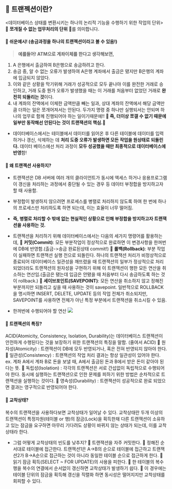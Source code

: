 ## 🦧 트랜젝션이란?
<데이터베이스 상태를 변환시키는 하나의 논리적 기능을 수행하기 위한 작업의 단위>
🐤 **쪼개질 수 없는 업무처리의 단위** 🐤를 의미합니다.

#### 🦧 쉬운예시! (송금과정을 하나의 트랜젝션이라고 볼 수 있음!)
> **예를들어! ATM으로 계좌이체를 한다고 생각해보면,**
1. A 은행에서 출금하여 B은행으로 송금하려고 한다.
2. 송금 중, 알 수 없는 오류가 발생하여 A은행 계좌에서 출금은 됐지만 B은행의 계좌에 입금되지 않았다.
3. 이와 같은 상황을 막기위해 거래가 성공적으로 모두 끝나야 이를 완전한 거래로 승인하고, 거래 도중 뭔가 오류가 발생했을 때는 이 거래를 처음부터 없었던 거래로 **완전히 되돌리는 것**이다. 
4. 내 계좌의 잔액에서 이체한 금액만큼 빼는 일과, 상대 계좌의 잔액에서 해당 금액만큼 더하는 일은 쪼개어져서는 안된다. 두가지 명령 중 하나만 실행되서는 안되며 하나의 업무로 함께 진행되어야 하는 일이기때문에!!
**🐤 즉, 더이상 쪼갤 수 없기 때문에 일부만 동작해선 안된다는 것이 트랜잭션의 핵심.🐤**

* 데이터베이스에서는 테이블에서 데이터를 읽어온 후 다른 테이블에 데이터를 입력하거나 갱신, 삭제하는 데 **처리 도중 오류가 발생하면 모든 작업을 원상태로 되돌린다.** 데이터 베이스에선 처리 과정이 **모두 성공했을 때만 최종적으로 데이터베이스에 반영**함!

#### 🦧 왜 트랜젝션 사용하지?
* 트랜잭션은 DB 서버에 여러 개의 클라이언트가 동시에 액세스 하거나 응용프로그램이 갱신을 처리하는 과정에서 중단될 수 있는 경우 등 데이터 부정합을 방지하고자 할 때 사용함.
* 부정합이 발생하지 않으려면 프로세스를 병렬로 처리하지 않도록 하여 한 번에 하나의 프로세스만 처리하도록 하면 되는데, 이는 효율이 너무 떨어짐.
* **즉, 병렬로 처리할 수 밖에 없는 현실적인 상황으로 인해 부정합을 방지하고자 트랜잭션을 사용하는 것.**

* 트랜젝션을 처리하기 위해 데이터베이스에서는 다음의 세가지 명령어를 활용하는데,
🐤 **커밋(Commit)**: 모든 부분작업이 정상적으로 완료하면 이 변경사항을 한꺼번에 DB에 반영함.(출금->송금 완료된상태 commit!)
🐤 **롤백(Rollback)**: 부분 작업이 실패하면 트랜잭션 실행 전으로 되돌린다. 하나의 트랜잭션 처리가 비정상적으로 종료되어 데이터베이스 일관성을 깨뜨렸을 때 트랜잭션의 일부가 정상적으로 처리되었더라도 트랜잭션의 원자성을 구현하기 위해 이 트랜잭션이 행한 모든 연산을 취소하는 연산임.(출금은 됐는데 입금은 안됐을 때 처음부터 다시 송금하도록 하는 것이 rollback.)
🐤 **세이브포인트(SAVEPOINT)**: 모든 연산을 취소하지 않고 정해진 부분까지만 되돌리고 싶을 때 사용하는 것이 savepoint. 일반적으로 ROLLBACK을 명시하면 INSERT, DELETE, UPDATE 등의 작업 전체가 취소되지만, SAVEPOINT를 사용하면 전체가 아닌 특정 부분에서 트랜잭션을 취소시킬 수 있음.

* 한꺼번에 수행되어야 할 연산
![](https://images.velog.io/images/majaeh43/post/2bf8589a-40bb-4245-b689-e40e201e33c2/image.png)

#### 🦍 트랜젝션의 특징?
ACID(Atomicity, Consistency, Isolation, Durability)는 데이터베이스 트랜젝션이 안전하게 수행된다는 것을 보장하기 위한 트랜잭션의 특징을 말함. (줄여서 ACID)
🐤 원자성(Atomicity) : 트랜잭션이 DB에 모두 반영되거나, 혹은 전혀 반영되지 않아야 한다.
🐤 일관성(Consistency) : 트랜잭션의 작업 처리 결과는 항상 일관성이 있어야 한다.
ex. 계좌 A에서 계좌 B로 돈을 보낼 때, A에서 출금된 돈과 B에서 받은 돈이 같아야 된다는 뜻.
🐤 독립성(Isolation) : 각각의 트랜젝션은 서로 간섭없이 독립적으로 수행되어야 한다. 동시에 실행하는 트랜잭션으로 인한 문제를 피하기 위한 방법은 순차적으로 트랜잭션을 실행하는 것이다.
🐤 영속성(Durability) : 트랜잭션이 성공적으로 완료 되었으면 결과는 영구적으로 반영되어야 한다.

#### 🦍 교착상태?
복수의 트랜잭션을 사용하다보면 교착상태가 일어날 수 있다. 교착상태란 두개 이상의 트랜잭션이 특정자원(테이블 or 행)의 잠금(Lock)을 획득한채 다른 트랜잭션이 소유하고 있는 잠금을 요구하면 아무리 기다려도 상황이 바뀌지 않는 상태가 되는데, 이를 교착상태라 한다.
* 그럼 어떻게 교착상태의 빈도를 낮추지?
🐤 트랜잭션을 자주 커밋한다.
🐤 정해진 순서대로 테이블에 접근한다. 트랜잭션1은 A->B의 순으로 테이블에 접근하고 트랜잭션2가 B->A순으로 접근하는 것이 아니라 동일한 테이블 순으로 접근하게 한다.
🐤 읽기 잠금 획득(SELECT ~ FOR UPDATE)의 사용을 피한다.
🐤 한 테이블의 복수 행을 복수의 연결에서 순서없이 갱신하면 교착상태가 발생하기 쉽다.
🐤 이 경우에는 테이블 단위의 잠금을 획득해 갱신을 직렬화 하면 동시성은 떨어지지만 교착상태를 회피할 수 있다.
